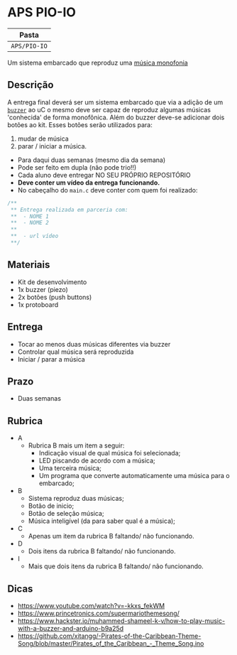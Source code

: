 # APS PIO-IO

| Pasta         |
|---------------|
| `APS/PIO-IO`  |

Um sistema embarcado que reproduz uma [música monofonia](https://en.wikipedia.org/wiki/Monophony)

## Descrição

A entrega final deverá ser um sistema embarcado que via a adição de um [`buzzer`](https://en.wikipedia.org/wiki/Buzzer) ao uC o mesmo deve ser capaz de reproduz algumas músicas 'conhecida' de forma monofônica. Além do buzzer deve-se adicionar dois botões ao kit. Esses botões serão utilizados para: 

1. mudar de música
2. parar / iniciar a música.

- Para daqui duas semanas (mesmo dia da semana)
- Pode ser feito em dupla (não pode trio!!)
- Cada aluno deve entregar NO SEU PRÓPRIO REPOSITÓRIO
- **Deve conter um vídeo da entrega funcionando.**
- No cabeçalho do `main.c` deve conter com quem foi realizado:

```c
/** 
 ** Entrega realizada em parceria com:
 **  - NOME 1
 **  - NOME 2
 ** 
 **  - url vídeo
 **/
```

## Materiais

- Kit de desenvolvimento
- 1x buzzer (piezo)
- 2x botões (push buttons)
- 1x protoboard

## Entrega

- Tocar ao menos duas músicas diferentes via buzzer
- Controlar qual música será reproduzida
- Iniciar / parar a música

## Prazo

- Duas semanas

## Rubrica

- A
    - Rubrica B mais um item a seguir:
      - Indicação visual de qual música foi selecionada;
      - LED piscando de acordo com a música;
      - Uma terceira música;
      - Um programa que converte automaticamente uma música para o embarcado;
- B
    - Sistema reproduz duas músicas;
    - Botão de inicio;
    - Botão de seleção música;
    - Música inteligível (da para saber qual é a música);
- C
    - Apenas um item da rubrica B faltando/ não funcionando.
- D
    - Dois itens da rubrica B faltando/ não funcionando.
- I
    - Mais que dois itens da rubrica B faltando/ não funcionando.

## Dicas

- https://www.youtube.com/watch?v=-kkxs_fekWM
- https://www.princetronics.com/supermariothemesong/
- https://www.hackster.io/muhammed-shameel-k-v/how-to-play-music-with-a-buzzer-and-arduino-b9a25d
- https://github.com/xitangg/-Pirates-of-the-Caribbean-Theme-Song/blob/master/Pirates_of_the_Caribbean_-_Theme_Song.ino
